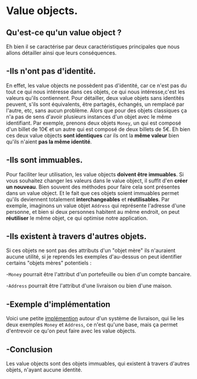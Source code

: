 # Value objects.

## Qu'est-ce qu'un value object ?

Eh bien il se caractérise par deux caractéristiques principales que nous allons détailler ainsi que leurs conséquences.

## -Ils n'ont pas d'identité.

En effet, les value objects ne possèdent pas d'identité, car ce n'est pas du tout ce qui nous intéresse dans ces objets, ce qui nous intéresse,c'est les valeurs qu'ils contiennent. 
Pour détailler, deux value objets sans identités peuvent, s'ils sont équivalents, être partagés, échangés, un remplacé par l'autre, etc, sans aucun problème.
Alors que pour des objets classiques ça n'a pas de sens d'avoir plusieurs instances d'un objet avec le même identifiant.
Par exemple, prenons deux objets `Money`, un qui est composé d'un billet de 10€ et un autre qui est composé de deux billets de 5€.
Eh bien ces deux value objects **sont identiques** car ils ont la **même valeur** bien qu'ils n'aient **pas la même identité**.

## -Ils sont immuables.

Pour faciliter leur utilisation, les value objects **doivent être immuables**.
Si vous souhaitez changer les valeurs dans le value object, il suffit d'en **créer un nouveau**. Bien souvent des méthodes pour faire cela sont présentes dans un value object.
Et le fait que ces objets soient immuables permet qu'ils deviennent totalement **interchangeables** et **réutilisables**.
Par exemple, imaginons un value objet `Address` qui représente l'adresse d'une personne, et bien si deux personnes habitent au même endroit, on peut **réutiliser** le même objet, ce qui optimise notre application.

## -Ils existent à travers d'autres objets.

Si ces objets ne sont pas des attributs d'un "objet mère" ils n'auraient aucune utilité, si je reprends les exemples d'au-dessus on peut identifier certains "objets mères" potentiels :

-`Money` pourrait être l'attribut d'un portefeuille ou bien d'un compte bancaire.

-`Address` pourrait être l'attribut d'une livraison ou bien d'une maison.

## -Exemple d'implémentation
 
 Voici une petite [implémention](../code) autour d'un système de livraison, qui lie les deux exemples `Money` et `Address`, ce n'est qu'une base, mais ça permet d'entrevoir ce qu'on peut faire avec les value objects.

## -Conclusion

Les value objects sont des objets immuables, qui existent à travers d'autres objets, n'ayant aucune identité.
